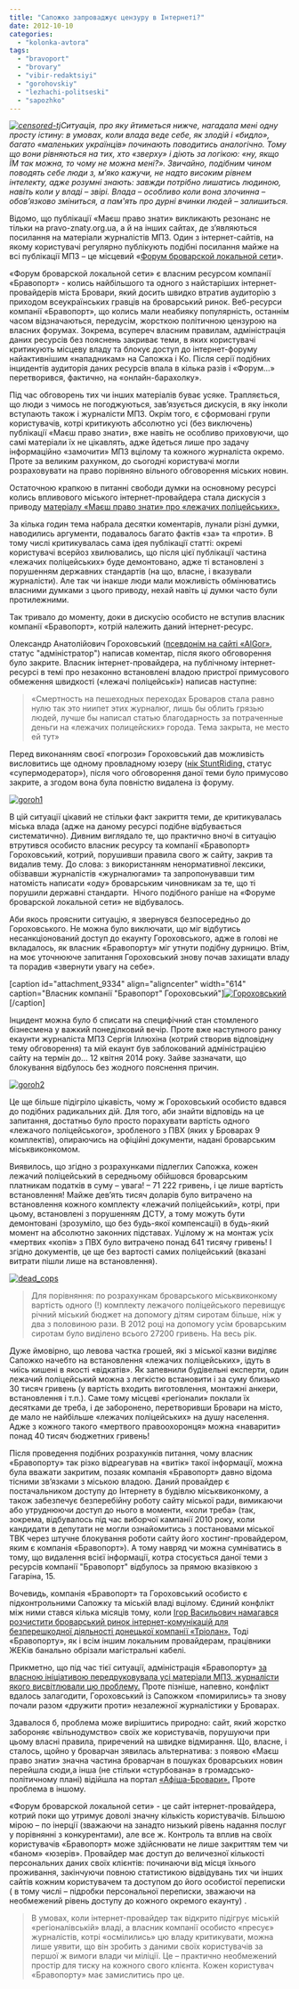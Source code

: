 ```yaml
---
title: "Сапожко запроваджує цензуру в Інтернеті?"
date: 2012-10-10
categories: 
  - "kolonka-avtora"
tags: 
  - "bravoport"
  - "brovary"
  - "vibir-redaktsiyi"
  - "gorohovskiy"
  - "lezhachi-politseski"
  - "sapozhko"
---
```


_[![](https://mpz.brovary.org/wp-content/uploads/2012/10/censored-tj.jpg "censored-tj")](https://mpz.brovary.org/wp-content/uploads/2012/10/censored-tj.jpg)Ситуація, про яку йтиметься нижче, нагадала мені одну просту істину: в умовах, коли влада веде себе, як злодій і «бидло», багато «маленьких українців» починають поводитись аналогічно. Тому що вони рівняються на тих, хто «зверху» і діють за логікою: «ну, якщо ЇМ так можна, то чому не можна мені?». Звичайно, подібним чином поводять себе люди з, м’яко кажучи, не надто високим рівнем інтелекту, адже розумні знають: завжди потрібно лишатись людиною, навіть коли у владі – звірі. Влада – особливо коли вона злочинна – обов’язково зміниться, а пам'ять про дурні вчинки людей – залишиться._

Відомо, що публікації «Маєш право знати» викликають резонанс не тільки на pravo-znaty.org.ua, а й на інших сайтах, де з’являються посилання на матеріали журналістів МПЗ. Один з інтернет-сайтів, на якому користувачі регулярно публікують подібні посилання майже на всі публікації МПЗ – це місцевий «[Форум броварской локальной сети](http://city.brovary.net)».

«Форум броварской локальной сети» є власним ресурсом компанії «Бравопорт» - колись найбільшого та одного з найстаріших інтернет-провайдерів міста Бровари, який досить швидко втратив аудиторію з приходом всеукраїнських гравців на броварський ринок. Веб-ресурси компанії «Бравопорт», що колись мали неабияку популярність, останнім часом відзначаються, передусім, жорсткою політичною цензурою на власних форумах. Зокрема, всупереч власним правилам, адміністрація даних ресурсів без пояснень закриває теми, в яких користувачі критикують місцеву владу та блокує доступ до інтернет-форуму найактивнішим «нападникам» на Сапожка і Ко. Після серії подібних інцидентів аудиторія даних ресурсів впала в кілька разів і «Форум…» перетворився, фактично, на «онлайн-барахолку».

Під час обговорень тих чи інших матеріалів буває усяке. Трапляється, що люди з чимось не погоджуються, зав’язується дискусія, в яку інколи вступають також і журналісти МПЗ. Окрім того, є сформовані групи користувачів, котрі критикують абсолютно усі (без виключень) публікації «Маєш право знати», вже навіть не особливо приховуючи, що самі матеріали їх не цікавлять, адже йдеться лише про задачу інформаційно «замочити» МПЗ вцілому та кожного журналіста окремо. Проте за великим рахунком, до сьогодні користувачі могли розраховувати на право порівняно вільного обговорення міських новин.

Остаточною крапкою в питанні свободи думки на основному ресурсі колись впливового міського інтернет-провайдера стала дискусія з приводу [матеріалу «Маєш право знати» про «лежачих поліцейських».](https://mpz.brovary.org/mayzhe-vsi-lezhachi-politseyski-u-brovarah-vstanovleni-z-porushennyam-standartiv/)

За кілька годин тема набрала десятки коментарів, лунали різні думки, наводились аргументи, подавалось багато фактів «за» та «проти». В тому числі критикувалась сама ідея публікації статті: окремі користувачі всерйоз хвилювались, що після цієї публікації частина «лежачих поліцейських» буде демонтовано, адже ті встановлені з порушенням державних стандартів (на що, власне, і вказували журналісти). Але так чи інакше люди мали можливість обмінюватись власними думками з цього приводу, нехай навіть ці думки часто були протилежними.

Так тривало до моменту, доки в дискусію особисто не вступив власник компанії «Бравопорт», котрій належить даний інтернет-ресурс.

Олександр Анатолійович Гороховський ([псевдонім на сайті «AlGor»](http://city.brovary.net/portal/index.php?showuser=49), статус "адміністратор") написав коментар, після якого обговорення було закрите. Власник інтернет-провайдера, на публічному інтернет-ресурсі в темі про незаконно встановлені владою пристрої примусового обмеження швидкості («лежачі поліцейські») написав наступне:

> «Смертность на пешеходных переходах Броваров стала равно нулю так это ниипет этих журналюг, лишь бы облить грязью людей, лучше бы написал статью благодарность за потраченные деньги на «лежачих полицейских» города. Тема закрыта, не место ей тут»

Перед виконанням своєї «погрози» Гороховський дав можливість висловитись ще одному провладному юзеру ([нік StuntRiding,](http://city.brovary.net/portal/index.php?showuser=1164) статус «супермодератор»), після чого обговорення даної теми було примусово закрите, а згодом вона була повністю видалена із форуму.

[![](https://mpz.brovary.org/wp-content/uploads/2012/10/goroh1.jpg "goroh1")](https://mpz.brovary.org/wp-content/uploads/2012/10/goroh1.jpg)

В цій ситуації цікавий не стільки факт закриття теми, де критикувалась міська влада (адже на даному ресурсі подібне відбувається систематично). Дивним виглядало те, що практично вночі в ситуацію втрутився особисто власник ресурсу та компанії «Бравопорт» Гороховський, котрий, порушивши правила свого ж сайту, закрив та видалив тему. До слова: з використанням ненормативної лексики, обізвавши журналістів «журналюгами» та запропонувавши тим натомість написати «оду» броварським чиновникам за те, що ті порушили державні стандарти.  Нічого подібного раніше на «Форуме броварской локальной сети» не відбувалось.

Аби якось прояснити ситуацію, я звернувся безпосередньо до Гороховського. Не можна було виключати, що міг відбутись несанкціонований доступ до екаунту Гороховського, адже в голові не вкладалось, як власник «Бравопорту» міг утнути подібну дурницю. Втім, на моє уточнююче запитання Гороховський знову почав захищати владу та порадив «звернути увагу на себе».

\[caption id="attachment\_9334" align="aligncenter" width="614" caption="Власник компанії "Бравопорт" Гороховський"\][![](https://mpz.brovary.org/wp-content/uploads/2012/10/goroh4.jpg "Гороховський")](https://mpz.brovary.org/wp-content/uploads/2012/10/goroh4.jpg)\[/caption\]

Інцидент можна було б списати на специфічний стан стомленого бізнесмена у важкий понеділковий вечір. Проте вже наступного ранку екаунти журналіста МПЗ Сергія Іллюхіна (котрий створив відповідну тему обговорення) та мій екаунт був заблокований адміністрацією сайту на термін до… 12 квітня 2014 року. Зайве зазначати, що блокування відбулось без жодного пояснення причин.

[![](https://mpz.brovary.org/wp-content/uploads/2012/10/goroh21.jpg "goroh2")](https://mpz.brovary.org/wp-content/uploads/2012/10/goroh21.jpg)

Це ще більше підігріло цікавість, чому ж Гороховський особисто вдався до подібних радикальних дій. Для того, аби знайти відповідь на це запитання, достатньо було просто порахувати вартість одного «лежачого поліцейського», зробленого з ПВХ (яких у Броварах 9 комплектів), опираючись на офіційні документи, надані броварським міськвиконкомом.

Виявилось, що згідно з розрахунками підлеглих Сапожка, кожен лежачий поліцейський в середньому обійшовся броварським платникам податків в суму – увага! – 71 222 гривень, і це лише вартість встановлення! Майже дев’ять тисяч доларів було витрачено на встановлення кожного комплекту «лежачий поліцейський», котрі, при цьому, встановлені з порушенням ДСТУ, а тому можуть бути демонтовані (зрозуміло, що без будь-якої компенсації) в будь-який момент на абсолютно законних підставах. Уцілому ж на монтаж усіх «мертвих «копів» з ПВХ було витрачено понад 641 тисячу гривень! І згідно документів, це ще без вартості самих поліцейський (вказані витрати пішли лише на встановлення).

[![](https://mpz.brovary.org/wp-content/uploads/2012/10/dead_cops.jpg "dead_cops")](https://mpz.brovary.org/wp-content/uploads/2012/10/dead_cops.jpg)

> Для порівняння: по розрахункам броварського міськвиконкому вартість одного (!) комплекту лежачого поліцейського перевищує річний міський бюджет на допомогу дітям сиротам більше, ніж у два з половиною рази. В 2012 році на допомогу усім броварським сиротам було виділено всього 27200 гривень. На весь рік.

Дуже ймовірно, що левова частка грошей, які з міської казни виділяє Сапожко начебто на встановлення «лежачих поліцейських», ідуть в чиїсь кишені в якості «відкатів». Як запевнили будівельні експерти, один лежачий поліцейський можна з легкістю встановити і за суму близько 30 тисяч гривень (у вартість входить виготовлення, монтажні анкери, встановлення і т.п.). Саме тому місцеві «регіонали» поклали їх десятками де треба, і де заборонено, перетворивши Бровари на місто, де мало не найбільше «лежачих поліцейських» на душу населення. Адже з кожного такого «мертвого правоохоронця» можна «наварити» понад 40 тисяч бюджетних гривень!

Після проведення подібних розрахунків питання, чому власник «Бравопорту» так різко відреагував на «витік» такої інформації, можна була вважати закритим, позаяк компанія «Бравопорт» давно відома тісними зв’язками з міською владою. Даний провайдер є постачальником доступу до Інтернету в будівлю міськвиконкому, а також забезпечує безперебійну роботу сайту міської ради, вимикаючи або утруднюючи доступ до нього в моменти, «коли треба» (так, зокрема, відбувалось під час виборчої кампанії 2010 року, коли кандидати в депутати не могли ознайомитись з постановами міської ТВК через штучне блокування роботи сайту його хостинг-провайдером, яким є компанія «Бравопорт»). А тому навряд чи можна сумніватись в тому, що видалення всієї інформації, котра стосується даної теми з ресурсів компанії "Бравопорт" відбулось за прямою вказівкою з Гагаріна, 15.

Вочевидь, компанія «Бравопорт» та Гороховський особисто є підконтрольними Сапожку та міській владі вцілому. Єдиний конфлікт між ними стався кілька місяців тому, коли [Ігор Васильович намагався розчистити броварський ринок інтернет-комунікацій для безперешкодної діяльності донецької компанії «Тріолан».](https://mpz.brovary.org/na-brovari-nasuvayetsya-internet-katastrofa-foto-video/) Тоді «Бравопорту», як і всім іншим локальним провайдерам, працівники ЖЕКів банально обрізали магістральні кабелі.

Прикметно, що під час тієї ситуації, адміністрація «Бравопорту» [за власною ініціативою передруковувала усі матеріали МПЗ, журналісти якого висвітлювали цю проблему.](http://city.brovary.net/portal/index.php?showtopic=104840&hl=Что+нас+ждет) Проте пізніше, напевно, конфлікт вдалось залагодити, Гороховський із Сапожком «помирились» та знову почали разом «дружити проти» незалежної журналістики у Броварах.

Здавалося б, проблема може вирішитись природно: сайт, який жорстко забороняє «вільнодумство» своїх же користувачів, порушуючи при цьому власні правила, приречений на швидке відмирання. Що, власне, і сталось, щойно у броварчан зявилась альтернатива: з появою «Маєш право знати» значна частина броварчан в пошуках броварських новин перейшла сюди,а інша (не стільки «стурбована» в громадсько-політичному плані) відійшла на портал [«Афіша-Бровари».](http://afisha-brovary.net/) Проте проблема в іншому.

«Форум броварской локальной сети» - це сайт інтернет-провайдера, котрий поки що утримує доволі значну кількість користувачів. Більшою мірою – по інерції (зважаючи на занадто низький рівень надання послуг у порівнянні з конкурентами), але все ж. Контроль та вплив на своїх користувачів «Бравопорт» може здійснювати не лише закриттям тем чи «баном» «юзерів». Провайдер має доступ до величезної кількості персональних даних своїх клієнтів: починаючи від місця їхнього проживання, закінчуючи повною статистикою відвідувань тих чи інших сайтів кожним користувачем та доступом до його особистої переписки ( в тому числі – підробки персональної переписки, зважаючи на необмежений рівень доступу до кожного окремого екаунту) .

> В умовах, коли інтернет-провайдер так відкрито підігрує міській «регіоналівській» владі, а власник компанії особисто «пресує» журналістів, котрі «осмілились» цю владу критикувати, можна лише уявити, що він зробить з даними своїх користувачів за першої ж вимоги влади чи міліції. Це – практично необмежений простір для тиску на кожного свого клієнта. Кожен користувач «Бравопорту» має замислитись про це.
